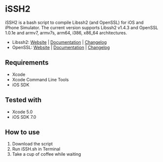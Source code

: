 # iSSH2

iSSH2 is a bash script to compile Libssh2 (and OpenSSL) for iOS and iPhone Simulator.
The current version supports Libssh2 v1.4.3 and OpenSSL 1.0.1e and armv7, armv7s, arm64, i386, x86_64 architectures.

- Libssh2: [Website](http://www.libssh2.org) | [Documentation](http://www.libssh2.org/docs.html) | [Changelog](http://www.libssh2.org/changes.html)
- OpenSSL: [Website](http://www.openssl.org) | [Documentation](http://www.openssl.org/docs/) | [Changelog](http://www.openssl.org/news/)

## Requirements

- Xcode
- Xcode Command Line Tools
- iOS SDK

## Tested with

- Xcode 5.0
- iOS SDK 7.0

## How to use

1. Download the script
2. Run iSSH.sh in Terminal
3. Take a cup of coffee while waiting
